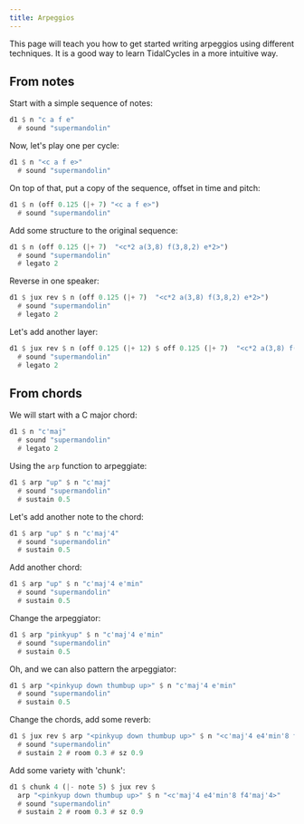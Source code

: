 ```yaml
---
title: Arpeggios
---
```


This page will teach you how to get started writing arpeggios using different techniques. It is a good way to learn TidalCycles in a more intuitive way.


## From notes

Start with a simple sequence of notes:
```haskell
d1 $ n "c a f e"
  # sound "supermandolin"
```

Now, let's play one per cycle:
```haskell
d1 $ n "<c a f e>"
  # sound "supermandolin"
```

On top of that, put a copy of the sequence, offset in time and pitch:
```haskell
d1 $ n (off 0.125 (|+ 7) "<c a f e>")
  # sound "supermandolin"
```

Add some structure to the original sequence:
```haskell
d1 $ n (off 0.125 (|+ 7)  "<c*2 a(3,8) f(3,8,2) e*2>")
  # sound "supermandolin"
  # legato 2
```

Reverse in one speaker:
```haskell
d1 $ jux rev $ n (off 0.125 (|+ 7)  "<c*2 a(3,8) f(3,8,2) e*2>")
  # sound "supermandolin"
  # legato 2
```

Let's add another layer:
```haskell
d1 $ jux rev $ n (off 0.125 (|+ 12) $ off 0.125 (|+ 7)  "<c*2 a(3,8) f(3,8,2) e*2>")
  # sound "supermandolin"
  # legato 2
```

## From chords

We will start with a C major chord:
```haskell
d1 $ n "c'maj"
  # sound "supermandolin"
  # legato 2
```

Using the `arp` function to arpeggiate:
```haskell
d1 $ arp "up" $ n "c'maj"
  # sound "supermandolin"
  # sustain 0.5
```

Let's add another note to the chord:
```haskell
d1 $ arp "up" $ n "c'maj'4"
  # sound "supermandolin"
  # sustain 0.5
```

Add another chord:
```haskell
d1 $ arp "up" $ n "c'maj'4 e'min"
  # sound "supermandolin"
  # sustain 0.5
```

Change the arpeggiator:
```haskell
d1 $ arp "pinkyup" $ n "c'maj'4 e'min"
  # sound "supermandolin"
  # sustain 0.5
```

Oh, and we can also pattern the arpeggiator:
```haskell
d1 $ arp "<pinkyup down thumbup up>" $ n "c'maj'4 e'min"
  # sound "supermandolin"
  # sustain 0.5
```

Change the chords, add some reverb:
```haskell
d1 $ jux rev $ arp "<pinkyup down thumbup up>" $ n "<c'maj'4 e4'min'8 f4'maj'4>"
  # sound "supermandolin"
  # sustain 2 # room 0.3 # sz 0.9
```

Add some variety with 'chunk':
```haskell
d1 $ chunk 4 (|- note 5) $ jux rev $ 
  arp "<pinkyup down thumbup up>" $ n "<c'maj'4 e4'min'8 f4'maj'4>"
  # sound "supermandolin"
  # sustain 2 # room 0.3 # sz 0.9
```

